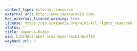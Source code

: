 ```yaml
---
content_type: external-resource
external_url: http://www.japanaradio.com/
has_external_license_warning: true
license: https://en.wikipedia.org/wiki/All_rights_reserved
status: ''
title: Japan-A-Radio
uid: b2bfd0c2-bb6f-4cea-bced-55cb146c4f92
wayback_url: ''
---
```

